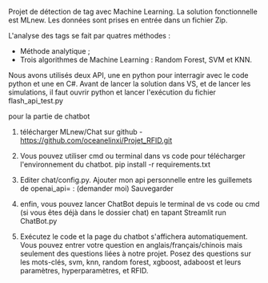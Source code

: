 Projet de détection de tag avec Machine Learning. 
La solution fonctionnelle est MLnew.
Les données sont prises en entrée dans un fichier Zip.

L'analyse des tags se fait par quatres méthodes :
 * Méthode analytique ;
 * Trois algorithmes de Machine Learning : Random Forest, SVM et KNN.

Nous avons utilisés deux API, une en python pour interragir avec le code python et une en C#.
Avant de lancer la solution dans VS, et de lancer les simulations, il faut ouvrir python et lancer l'exécution du fichier flash_api_test.py

pour la partie de chatbot
1. télécharger MLnew/Chat sur github - https://github.com/oceanelinxi/Projet_RFID.git

2) Vous pouvez utiliser cmd ou terminal dans vs code pour télécharger l'environnement du chatbot.
pip install -r requirements.txt

3) Editer chat/config.py.
Ajouter mon api personnelle entre les guillemets de openai_api= :
(demander moi)
Sauvegarder

4. enfin, vous pouvez lancer ChatBot depuis le terminal de vs code ou cmd (si vous êtes déjà dans le dossier chat) en tapant
Streamlit run ChatBot.py

5) Exécutez le code et la page du chatbot s'affichera automatiquement.
Vous pouvez entrer votre question en anglais/français/chinois mais seulement des questions liées à notre projet.
Posez des questions sur les mots-clés, svm, knn, random forest, xgboost, adaboost et leurs paramètres, hyperparamètres, et RFID.

